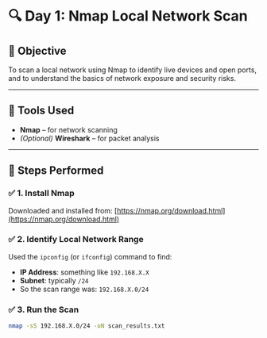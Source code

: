 # 🔍 Day 1: Nmap Local Network Scan

## 📌 Objective
To scan a local network using Nmap to identify live devices and open ports, and to understand the basics of network exposure and security risks.

---

## 🧰 Tools Used
- **Nmap** – for network scanning
- *(Optional)* **Wireshark** – for packet analysis

---

## 🧭 Steps Performed

### ✅ 1. Install Nmap
Downloaded and installed from: [https://nmap.org/download.html](https://nmap.org/download.html)

### ✅ 2. Identify Local Network Range
Used the `ipconfig` (or `ifconfig`) command to find:
- **IP Address**: something like `192.168.X.X`
- **Subnet**: typically `/24`
- So the scan range was: `192.168.X.0/24`

### ✅ 3. Run the Scan
```bash
nmap -sS 192.168.X.0/24 -oN scan_results.txt
